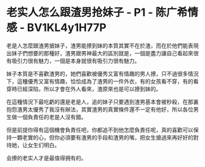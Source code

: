 # 老实人怎么跟渣男抢妹子 - P1 - 陈广希情感 - BV1KL4y1H77P

老是人怎麼跟渣男搶妹子，渣男能撩到妹的本質其實不在於渣，而在於他們能表現出妹子們想要的那種好，渣男跟男神最大的區別就是，一個是盡力讓自己看起來很有吸引力很有魅力，一個是本身就很有吸引力很有魅力。

妹子本質是不喜歡渣男的，她們喜歡被優秀又富有情趣的男人撩，只不過很多情況下，這種優秀又富有情趣，恰恰成為了渣男的一件外衣，有的女孩看不穿，有的看穿時已經深陷，所以才會在外人看來，渣原來也是可以撩到妹的。

在這種情況下最吃虧的還是老是人，追的妹子只要遇到渣男基本會被秒殺，在那裏抱怨渣男太優秀了我沒有辦法，其實渣男的真實條件還不一定有他好，所以各位男生做一個負責任的老是人沒有錯。

但是前提你得有這個機會負責任吧，你都追不到他怎麼負責任呢，真的喜歡可以保持一顆老實的心，但你必須要有渣男的手段和渣男的嘴，把女生搶過來再好好的對待她，让女生们明白。

会撩的老实人才是最值得拥有的。